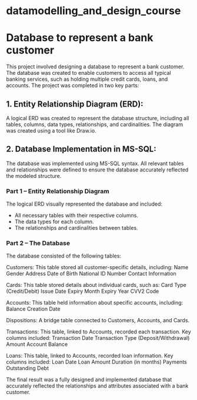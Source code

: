 # datamodelling_and_design_course
# Database to represent a bank customer  
This project involved designing a database to represent a bank customer. The database was created to enable customers to access all typical banking services, such as holding multiple credit cards, loans, and accounts. 
The project was completed in two key parts:
## 1. Entity Relationship Diagram (ERD):
A logical ERD was created to represent the database structure, including all tables, columns, data types, relationships, and cardinalities. The diagram was created using a tool like Draw.io.

## 2. Database Implementation in MS-SQL:
The database was implemented using MS-SQL syntax. All relevant tables and relationships were defined to ensure the database accurately reflected the modeled structure.

### Part 1 – Entity Relationship Diagram
The logical ERD visually represented the database and included:

- All necessary tables with their respective columns.
- The data types for each column.
- The relationships and cardinalities between tables.

### Part 2 – The Database
The database consisted of the following tables:

Customers:
This table stored all customer-specific details, including:
Name
Gender
Address
Date of Birth
National ID Number
Contact Information

Cards:
This table stored details about individual cards, such as:
Card Type (Credit/Debit)
Issue Date
Expiry Month
Expiry Year
CVV2 Code

Accounts:
This table held information about specific accounts, including:
Balance
Creation Date

Dispositions:
A bridge table connected to Customers, Accounts, and Cards.

Transactions:
This table, linked to Accounts, recorded each transaction. Key columns included:
Transaction Date
Transaction Type (Deposit/Withdrawal)
Amount
Account Balance

Loans:
This table, linked to Accounts, recorded loan information. Key columns included:
Loan Date
Loan Amount
Duration (in months)
Payments
Outstanding Debt

The final result was a fully designed and implemented database that accurately reflected the relationships and attributes associated with a bank customer.
